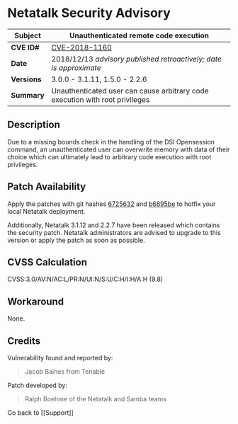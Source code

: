 # Netatalk Security Advisory

| **Subject**  | Unauthenticated remote code execution |
| ------------ | -------------------------------------- |
| **CVE ID#**  | [CVE-2018-1160](https://www.cve.org/CVERecord?id=CVE-2018-1160) |
| **Date**     | 2018/12/13 *advisory published retroactively; date is approximate* |
| **Versions** | 3.0.0 - 3.1.11, 1.5.0 - 2.2.6 |
| **Summary**  | Unauthenticated user can cause arbitrary code execution with root privileges |

## Description

Due to a missing bounds check in the handling of the DSI Opensession
command, an unauthenticated user can overwrite memory with data of their
choice which can ultimately lead to arbitrary code execution with root
privileges.

## Patch Availability

Apply the patches with git hashes
[6725632](https://github.com/Netatalk/netatalk/commit/67256322aa5a1fff01de471d6787d1d862678746.diff)
and
[b6895be](https://github.com/Netatalk/netatalk/commit/b6895be1cb5b915254ee92c2150e309cd31ebff6.diff)
to hotfix your local Netatalk deployment.

Additionally, Netatalk 3.1.12 and 2.2.7 have been released which
contains the security patch. Netatalk administrators are advised to
upgrade to this version or apply the patch as soon as possible.

## CVSS Calculation

CVSS:3.0/AV:N/AC:L/PR:N/UI:N/S:U/C:H/I:H/A:H (9.8)

## Workaround

None.

## Credits

Vulnerability found and reported by:

> Jacob Baines from Tenable

Patch developed by:

> Ralph Boehme of the Netatalk and Samba teams

Go back to [[Support]]
